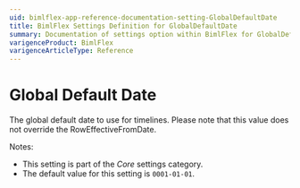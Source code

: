 ```yaml
---
uid: bimlflex-app-reference-documentation-setting-GlobalDefaultDate
title: BimlFlex Settings Definition for GlobalDefaultDate
summary: Documentation of settings option within BimlFlex for GlobalDefaultDate
varigenceProduct: BimlFlex
varigenceArticleType: Reference
---
```


# Global Default Date

The global default date to use for timelines. Please note that this value does not override the RowEffectiveFromDate.

Notes:

* This setting is part of the *Core* settings category.
* The default value for this setting is `0001-01-01`.
